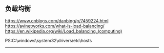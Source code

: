 ## 负载均衡  
https://www.cnblogs.com/danbing/p/7459224.html  
https://avinetworks.com/what-is-load-balancing/  
https://en.wikipedia.org/wiki/Load_balancing_(computing)  
  
  PS:C:\windows\system32\drivers\etc\hosts  
   
  
----
